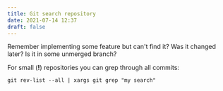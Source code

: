 ```yaml
---
title: Git search repository
date: 2021-07-14 12:37
draft: false
---
```

Remember implementing some feature but can't find it?
Was it changed later? Is it in some unmerged branch?

For small (**!**) repositories you can grep through all commits:

```git rev-list --all | xargs git grep "my search"```

